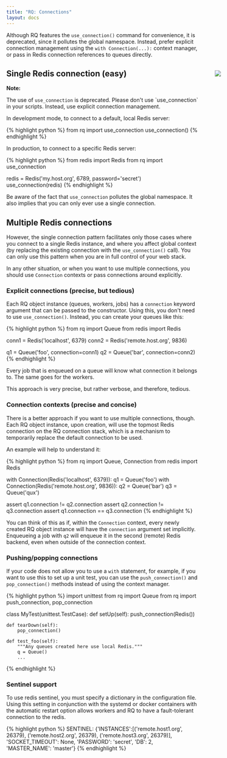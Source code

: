 ```yaml
---
title: "RQ: Connections"
layout: docs
---
```


Although RQ features the `use_connection()` command for convenience, it
is deprecated, since it pollutes the global namespace.  Instead, prefer explicit
connection management using the `with Connection(...):` context manager, or
pass in Redis connection references to queues directly.


## Single Redis connection (easy)

<div class="warning">
    <img style="float: right; margin-right: -60px; margin-top: -38px" src="/img/warning.png" />
    <strong>Note:</strong>
    <p>
        The use of <code>use_connection</code> is deprecated.
        Please don't use `use_connection` in your scripts.
        Instead, use explicit connection management.
    </p>
</div>

In development mode, to connect to a default, local Redis server:

{% highlight python %}
from rq import use_connection
use_connection()
{% endhighlight %}

In production, to connect to a specific Redis server:

{% highlight python %}
from redis import Redis
from rq import use_connection

redis = Redis('my.host.org', 6789, password='secret')
use_connection(redis)
{% endhighlight %}

Be aware of the fact that `use_connection` pollutes the global namespace.  It
also implies that you can only ever use a single connection.


## Multiple Redis connections

However, the single connection pattern facilitates only those cases where you
connect to a single Redis instance, and where you affect global context (by
replacing the existing connection with the `use_connection()` call).  You can
only use this pattern when you are in full control of your web stack.

In any other situation, or when you want to use multiple connections, you
should use `Connection` contexts or pass connections around explicitly.


### Explicit connections (precise, but tedious)

Each RQ object instance (queues, workers, jobs) has a `connection` keyword
argument that can be passed to the constructor.  Using this, you don't need to
use `use_connection()`.  Instead, you can create your queues like this:

{% highlight python %}
from rq import Queue
from redis import Redis

conn1 = Redis('localhost', 6379)
conn2 = Redis('remote.host.org', 9836)

q1 = Queue('foo', connection=conn1)
q2 = Queue('bar', connection=conn2)
{% endhighlight %}

Every job that is enqueued on a queue will know what connection it belongs to.
The same goes for the workers.

This approach is very precise, but rather verbose, and therefore, tedious.


### Connection contexts (precise and concise)

There is a better approach if you want to use multiple connections, though.
Each RQ object instance, upon creation, will use the topmost Redis connection
on the RQ connection stack, which is a mechanism to temporarily replace the
default connection to be used.

An example will help to understand it:

{% highlight python %}
from rq import Queue, Connection
from redis import Redis

with Connection(Redis('localhost', 6379)):
    q1 = Queue('foo')
    with Connection(Redis('remote.host.org', 9836)):
        q2 = Queue('bar')
    q3 = Queue('qux')

assert q1.connection != q2.connection
assert q2.connection != q3.connection
assert q1.connection == q3.connection
{% endhighlight %}

You can think of this as if, within the `Connection` context, every newly
created RQ object instance will have the `connection` argument set implicitly.
Enqueueing a job with `q2` will enqueue it in the second (remote) Redis
backend, even when outside of the connection context.


### Pushing/popping connections

If your code does not allow you to use a `with` statement, for example, if you
want to use this to set up a unit test, you can use the `push_connection()` and
`pop_connection()` methods instead of using the context manager.

{% highlight python %}
import unittest
from rq import Queue
from rq import push_connection, pop_connection

class MyTest(unittest.TestCase):
    def setUp(self):
        push_connection(Redis())

    def tearDown(self):
        pop_connection()

    def test_foo(self):
        """Any queues created here use local Redis."""
        q = Queue()
        ...
{% endhighlight %}

### Sentinel support

To use redis sentinel, you must specify a dictionary in the configuration file.
Using this setting in conjunction with the systemd or docker containers with the
automatic restart option allows workers and RQ to have a fault-tolerant connection to the redis.

{% highlight python %}
SENTINEL: {'INSTANCES':[('remote.host1.org', 26379), ('remote.host2.org', 26379), ('remote.host3.org', 26379)],
           'SOCKET_TIMEOUT': None,
           'PASSWORD': 'secret',
           'DB': 2,
           'MASTER_NAME': 'master'}
{% endhighlight %}
